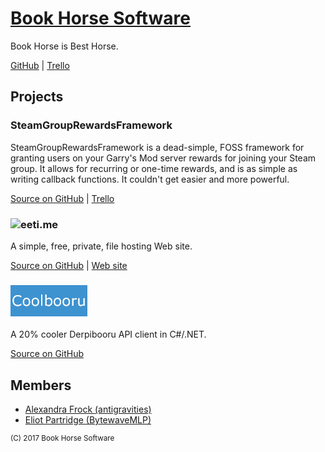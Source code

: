 # [Book Horse Software](http://bookhorse.us/)
Book Horse is Best Horse.

[GitHub](https://github.com/bookhorsesoftware) | [Trello](https://trello.com/bookhorsesoftware)

## Projects

### SteamGroupRewardsFramework
SteamGroupRewardsFramework is a dead-simple, FOSS framework for granting users on your Garry's Mod server rewards for joining your Steam group. It allows for recurring or one-time rewards, and is as simple as writing callback functions. It couldn't get easier and more powerful.

[Source on GitHub](https://github.com/bookhorsesoftware/SteamGroupRewardsFramework) | [Trello](https://trello.com/b/tIDu8ShH/steam-group-rewards-framework)

### <img src="https://eeti.me/assets/logo.png" height="50px" alt="eeti.me">
A simple, free, private, file hosting Web site.

[Source on GitHub](https://github.com/bookhorsesoftware/eeti.me) | [Web site](https://eeti.me)

### <img src="https://github.com/BookHorseSoftware/Coolbooru/raw/master/coolbooru.png" height="50px" alt="Coolbooru">
A 20% cooler Derpibooru API client in C#/.NET.

[Source on GitHub](https://github.com/bookhorsesoftware/coolbooru)

## Members
- [Alexandra Frock (antigravities)](https://alexandra.moe/)
- [Eliot Partridge (BytewaveMLP)](https://github.com/BytewaveMLP)

<sup>(C) 2017 Book Horse Software</sup>
